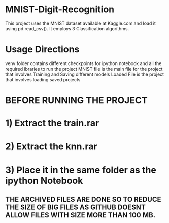 # MNIST-Digit-Recognition
This project uses the MNIST dataset available at Kaggle.com and load it using pd.read_csv().
It employs 3 Classification algorithms.

# Usage Directions
venv folder contains different checkpoints for ipython notebook and all the required ibraries to run the project
MNIST file is the main file for the project that involves Training and Saving different models
Loaded File is the project that involves loading saved projects

# BEFORE RUNNING THE PROJECT
# 1) Extract the train.rar
# 2) Extract the knn.rar
# 3) Place it in the same folder as the ipython Notebook
## THE ARCHIVED FILES ARE DONE SO TO REDUCE THE SIZE OF BIG FILES AS GITHUB DOESNT ALLOW FILES WITH SIZE MORE THAN 100 MB.
